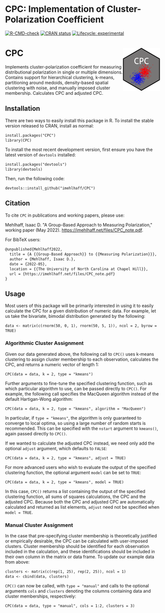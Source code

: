 # CPC: Implementation of Cluster-Polarization Coefficient

<!-- badges: start -->
[![R-CMD-check](https://github.com/imehlhaff/CPC/actions/workflows/R-CMD-check.yaml/badge.svg)](https://github.com/imehlhaff/CPC/actions/workflows/R-CMD-check.yaml)
[![CRAN status](https://www.r-pkg.org/badges/version/CPC)](https://CRAN.R-project.org/package=CPC)
[![Lifecycle: experimental](https://img.shields.io/badge/lifecycle-experimental-orange.svg)](https://lifecycle.r-lib.org/articles/stages.html#experimental)
<!-- [![Codecov test coverage](https://codecov.io/gh/imehlhaff/CPC/branch/master/graph/badge.svg)](https://app.codecov.io/gh/imehlhaff/CPC?branch=master) -->
<!-- badges: end -->

# CPC <a href="http://imehlhaff.net/CPC/"><img src="man/figures/logo.png" align="right" height="139" alt="CPC website" /></a>

Implements cluster-polarization coefficient for measuring distributional polarization in single or multiple dimensions. Contains support for hierarchical clustering, k-means, partitioning around medoids, density-based spatial clustering with noise, and manually imposed cluster membership. Calculates CPC and adjusted CPC.

## Installation

There are two ways to easily install this package in R. To install the stable version released to CRAN, install as normal:

```
install.packages("CPC")
library(CPC)
```

To install the most recent development version, first ensure you have the latest version of ```devtools``` installed:

```
install.packages("devtools")
library(devtools)
```

Then, run the following code:

```
devtools::install_github("imehlhaff/CPC")
```

## Citation

To cite ```CPC``` in publications and working papers, please use:

Mehlhaff, Isaac D. "A Group-Based Approach to Measuring Polarization," working paper (May 2022). https://imehlhaff.net/files/CPC_note.pdf.

For BibTeX users:

```
@unpublished{Mehlhaff2022,
  title = {A {{Group-Based Approach}} to {{Measuring Polarization}}},
  author = {Mehlhaff, Isaac D.},
  date = {2022-05},
  location = {{The University of North Carolina at Chapel Hill}},
  url = {https://imehlhaff.net/files/CPC_note.pdf}
}
```

## Usage

Most users of this package will be primarily interested in using it to easily calculate the CPC for a given distribution of numeric data. For example, let us take the bivariate, bimodal distribution generated by the following:

```
data <- matrix(c(rnorm(50, 0, 1), rnorm(50, 5, 1)), ncol = 2, byrow = TRUE)
```

### Algorithmic Cluster Assignment

Given our data generated above, the following call to ```CPC()``` uses k-means clustering to assign cluster membership to each observation, calculates the CPC, and returns a numeric vector of length 1:

```
CPC(data = data, k = 2, type = "kmeans")
```

Further arguments to fine-tune the specified clustering function, such as which particular algorithm to use, can be passed directly to ```CPC()```. For example, the following call specifies the MacQueen algorithm instead of the default Hartigan-Wong algorithm:

```
CPC(data = data, k = 2, type = "kmeans", algorithm = "MacQueen")
```

In particular, if ```type = "kmeans"```, the algorithm is only guaranteed to converge to local optima, so using a large number of random starts is recommended. This can be specified with the ```nstart``` argument to ```kmeans()```, again passed directly to ```CPC()```.

If we wanted to calculate the adjusted CPC instead, we need only add the optional ```adjust``` argument, which defaults to ```FALSE```:

```
CPC(data = data, k = 2, type = "kmeans", adjust = TRUE)
```

For more advanced users who wish to evaluate the output of the specified clustering function, the optional argument ```model``` can be set to ```TRUE```:

```
CPC(data = data, k = 2, type = "kmeans", model = TRUE)
```

In this case, ```CPC()``` returns a list containing the output of the specified clustering function, all sums of squares calculations, the CPC and the adjusted CPC. Because both the CPC and adjusted CPC are automatically calculated and returned as list elements, ```adjust``` need not be specified when ```model = TRUE```.

### Manual Cluster Assignment

In the case that pre-specifying cluster membership is theoretically justified or empirically desirable, the CPC can be calculated with user-imposed clusters. Cluster membership should be identified for each observation included in the calculation, and these identifications should be included in their own column in the matrix or data frame. To update our example data from above:

```
clusters <- matrix(c(rep(1, 25), rep(2, 25)), ncol = 1)
data <- cbind(data, clusters)
```

```CPC()``` can now be called, with ```type = "manual"``` and calls to the optional arguments ```cols``` and ```clusters``` denoting the columns containing data and cluster memberships, respectively:

```
CPC(data = data, type = "manual", cols = 1:2, clusters = 3)
```
